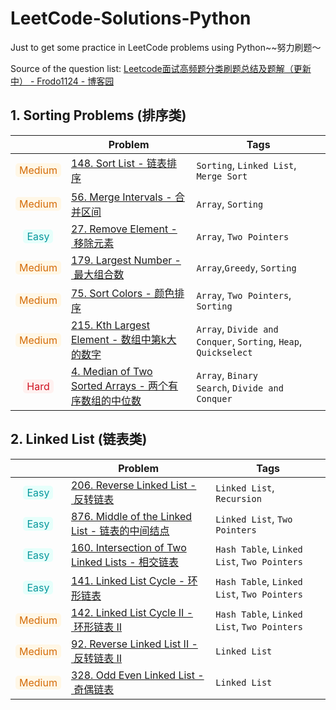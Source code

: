 # LeetCode-Solutions-Python

Just to get some practice in LeetCode problems using Python~~努力刷题～

Source of the question list: [Leetcode面试高频题分类刷题总结及题解（更新中） - Frodo1124 - 博客园](https://www.cnblogs.com/shixuanliu/p/17015860.html)

## 1. Sorting Problems (排序类)

|                                                                                                                               | Problem                                                                  | Tags                                                            |
|:-----------------------------------------------------------------------------------------------------------------------------:| ------------------------------------------------------------------------ | --------------------------------------------------------------- |
| <span style="color:#d46b08;background:#fff7e6;border-color:#ffd591;padding:1px 6px;border-radius:5px">Medium</span>           | [148. Sort List - 链表排序](solutions/problem_0148.md)                       | `Sorting`, `Linked List`, `Merge Sort`                          |
| <span style="color:#d46b08;background:#fff7e6;border-color:#ffd591;padding:1px 6px;border-radius:5px">Medium</span>           | [56. Merge Intervals - 合并区间](solutions/problem_0056.md)                  | `Array`, `Sorting`                                              |
| <span style="color:#08979c;background:#e6fffb;border-color:#87e8de;padding:1px 6px;border-radius:5px;width:100%;">Easy</span> | [27. Remove Element - 移除元素](solutions/problem_0027.md)                   | `Array`, `Two Pointers`                                         |
| <span style="color:#d46b08;background:#fff7e6;border-color:#ffd591;padding:1px 6px;border-radius:5px">Medium</span>           | [179. Largest Number - 最大组合数](solutions/problem_0179.md)                 | `Array`,`Greedy`, `Sorting`                                     |
| <span style="color:#d46b08;background:#fff7e6;border-color:#ffd591;padding:1px 6px;border-radius:5px">Medium</span>           | [75. Sort Colors - 颜色排序](solutions/problem_0075.md)                      | `Array`, `Two Pointers`, `Sorting`                              |
| <span style="color:#d46b08;background:#fff7e6;border-color:#ffd591;padding:1px 6px;border-radius:5px">Medium</span>           | [215. Kth Largest Element - 数组中第k大的数字](solutions/problem_0215.md)        | `Array`, `Divide and Conquer`, `Sorting`, `Heap`, `Quickselect` |
| <span style="color:#cf1322;background:#fff1f0;border-color:#ffa39e;padding:1px 6px;border-radius:5px;">Hard</span>            | [4. Median of Two Sorted Arrays - 两个有序数组的中位数](solutions/problem_0004.md) | `Array`, `Binary Search`, `Divide and Conquer`                  |

## 2. Linked List (链表类)

|                                                                                                                               | Problem                                                                   | Tags                                        |
|:-----------------------------------------------------------------------------------------------------------------------------:| ------------------------------------------------------------------------- | ------------------------------------------- |
| <span style="color:#08979c;background:#e6fffb;border-color:#87e8de;padding:1px 6px;border-radius:5px;width:100%;">Easy</span> | [206. Reverse Linked List - 反转链表](solutions/problem_0206.md)              | `Linked List`, `Recursion`                  |
| <span style="color:#08979c;background:#e6fffb;border-color:#87e8de;padding:1px 6px;border-radius:5px;width:100%;">Easy</span> | [876. Middle of the Linked List - 链表的中间结点](solutions/problem_0876.md)     | `Linked List`, `Two Pointers`               |
| <span style="color:#08979c;background:#e6fffb;border-color:#87e8de;padding:1px 6px;border-radius:5px;width:100%;">Easy</span> | [160. Intersection of Two Linked Lists - 相交链表](solutions/problem_0160.md) | `Hash Table`, `Linked List`, `Two Pointers` |
| <span style="color:#08979c;background:#e6fffb;border-color:#87e8de;padding:1px 6px;border-radius:5px;width:100%;">Easy</span> | [141. Linked List Cycle - 环形链表](solutions/problem_0141.md)                | `Hash Table`, `Linked List`, `Two Pointers` |
| <span style="color:#d46b08;background:#fff7e6;border-color:#ffd591;padding:1px 6px;border-radius:5px">Medium</span>           | [142. Linked List Cycle II - 环形链表 II](solutions/problem_0142.md)          | `Hash Table`, `Linked List`, `Two Pointers` |
| <span style="color:#d46b08;background:#fff7e6;border-color:#ffd591;padding:1px 6px;border-radius:5px">Medium</span>           | [92. Reverse Linked List II - 反转链表 II](solutions/problem_0092.md)         | `Linked List`                               |
| <span style="color:#d46b08;background:#fff7e6;border-color:#ffd591;padding:1px 6px;border-radius:5px">Medium</span>           | [328. Odd Even Linked List - 奇偶链表](solutions/problem_0328.md)             | `Linked List`                               |
